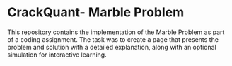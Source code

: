 # CrackQuant- Marble Problem
This repository contains the implementation of the Marble Problem as part of a coding assignment. The task was to create a page that presents the problem and solution with a detailed explanation, along with an optional simulation for interactive learning.

